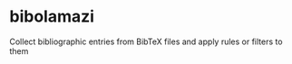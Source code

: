 bibolamazi
==========

Collect bibliographic entries from BibTeX files and apply rules or filters to them